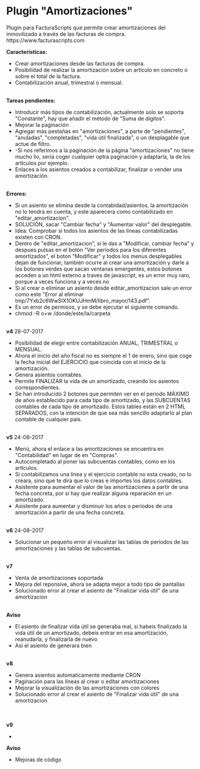 <h1>Plugin "Amortizaciones"</h1>
Plugin para FacturaScripts que permite crear amortizaciones del inmovilizado a través de las facturas de compra.
https://www.facturascripts.com
<br/>

<strong>Características:</strong>
<ul>
   <li>Crear amortizaciones desde las facturas de compra.</li>
   <li>Posibilidad de realizar la amortización sobre un artículo en concreto o sobre el total de la factura.</li>
   <li>Contabilización anual, trimestral o mensual.</li>
</ul>

<br/>
<strong>Tareas pendientes:</strong>
<ul>
   <li>Introducir más tipos de contabilización, actualmente solo se soporta "Constante", hay que añadir el método de "Suma de digitos".</li>
   <li>Mejorar la paginación</li>
   <li>Agregar más pestañas en "amortizaciones", a parte de "pendientes", "anuladas", "completadas", "vida útil finalizada", o un desplagable que actue de filtro.</li>
   <li>-Si nos referimos a la paginación de la página "amortizaciones" no tiene mucho lio, sería coger cualquier optra paginación y adaptarla, la de los articulos por ejemplo.</li>
   <li>Enlaces a los asientos creados a contabilizar, finalizar o vender una amortización.</li>
</ul>

<br/>
<strong>Errores:</strong>
<ul>
   <li>Si un asiento se elimina desde la contabidad/asientos, la amortización no lo tendra en cuenta, y este aparecera como contabilizado en "editar_amortizacion".</li>
   <li>SOLUCIÓN, sacar "Cambiar fecha" y "Aumentar valor" del desplegable.</li>
   <li>Idea: Comprobar si todos los asientos de las líneas contabilizadas existen con CRON.</li>
   <li>Dentro de "editar_amortizacion", si le das a "Modificar, cambiar fecha" y despues pulsas en el botón "Ver periodos para los diferentes amortizados",
   el boton "Modificar" y todos los menus desplegables dejan de funcionar, también ocurre al crear una amortización y darle a los botones verdes que sacan ventanas emergentes, 
   estos botones acceden a un html externo a traves de javascript, es un error muy raro, porque a veces funciona y a veces no</li>
   <li>Si al crear o eliminar un asiento desde editar_amortizacion sale un error como este "Error al eliminar tmp/7Yxb2c6WwSlX1OKUJHmM/libro_mayor/143.pdf".</li>
   <li>Es un error de permisos, y se debe ejecutar el siguiente comando.</li>
   <li>chmod -R o+w /donde/este/la/carpeta</li>
</ul>

<br/>
<strong>v4</strong> 28-07-2017
<ul>
   <li>Posibilidad de elegir entre contabilización ANUAL, TRIMESTRAL o MENSUAL.</li>
   <li>Ahora el inicio del año fiscal no es siempre el 1 de enero, sino que coge la fecha inicial del EJERCICIO que coincida con el inicio de la amortización.</li>
   <li>Genera asientos contables.</li>
   <li>Permite FINALIZAR la vida de un amortizado, creando los asientos correspondientes.</li>
   <li>Se han introducido 2 botones que permiten ver en el periodo MÄXIMO de años establecido para 
   cada tipo de amortizado, y las SUBCUENTAS contables de cada tipo de amortizado. 
   Estos tables están en 2 HTML SEPARADOS, con la intención de que sea más sencillo adaptarlo al plan contable de cualquier país.</li>
</ul>

<br/>
<strong>v5</strong> 24-08-2017
<ul>
   <li>Menú, ahora el enlace a las amortizaciones se encuentra en "Contabilidad" en lugar de en "Compras".</li>
   <li>Autocompletado al poner las subcuentas contables, como en los artículos.</li>
   <li>Si contabilizamos una línea y el ejercicio contable no esta creado, no lo creara, sino que te dira que lo creas e importes los datos contables.</li>
   <li>Asistente para aumentar el valor de las amortizaciones a partir de una fecha concreta, por si hay que realizar alguna reparación en un amortizado.</li>
   <li>Asistente para aumentar y disminuir los años o periodos de una amortización a partir de una fecha concreta.</li>
</ul>

<br/>
<strong>v6</strong> 24-08-2017
<ul>
   <li>Solucionar un pequeño error al visualizar las tablas de periodos de las amortizaciones y las tablas de subcuentas.</li>
</ul>

<br/>
<strong>v7</strong> 
<ul>
   <li>Venta de amortizaciones soportada</li>
   <li>Mejora del reponsive, ahora se adapta mejor a todo tipo de pantallas</li>
   <li>Solucionado error al crear el asiento de "Finalizar vida útil" de una amortizacion</li>
</ul>
<br/>
<strong>Aviso</strong> 
<ul>
   <li>El asiento de finalizar vida útil se generaba mal, si habeis finalizado la vida útil de un amortizado, debeis entrar en esa amortización, reanudarla, y finalizarla de nuevo</li>
   <li>Asi el asiento de generara bien</li>
</ul>

<br/>
<strong>v8</strong> 
<ul>
   <li>Genera asientos automaticamente mediante CRON</li>
   <li>Paginación para las líneas al crear o editar amortizaciones</li>
   <li>Mejorar la visualización de las amortizaciones con colores</li>
   <li>Solucionado error al crear el asiento de "Finalizar vida útil" de una amortizacion</li>
</ul>
<br/>

<br/>
<strong>v9</strong> 
<ul>
   <li></li>
</ul>
<strong>Aviso</strong> 
<ul>
   <li>Mejoras de código</li>
</ul>
<br/>